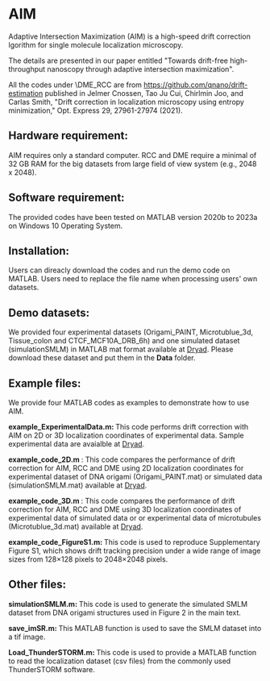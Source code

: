 # AIM
Adaptive Intersection Maximization (AIM) is a high-speed drift correction lgorithm for single molecule localization microscopy. 

The details are presented in our paper entitled "Towards drift-free high-throughput nanoscopy through adaptive intersection maximization".

All the codes under \DME_RCC are from https://github.com/qnano/drift-estimation published in Jelmer Cnossen, Tao Ju Cui, Chirlmin Joo, and Carlas Smith, "Drift correction in localization microscopy using entropy minimization," Opt. Express 29, 27961-27974 (2021).

## Hardware requirement: 
AIM requires only a standard computer. 
RCC and DME require a minimal of 32 GB RAM for the big datasets from large field of view system (e.g., 2048 x 2048).

## Software requirement:
The provided codes have been tested on MATLAB version 2020b to 2023a on Windows 10 Operating System.

## Installation:
Users can direacly download the codes and run the demo code on MATLAB. 
Users need to replace the file name when processing users' own datasets.

## Demo datasets:
We provided four experimental datasets (Origami_PAINT, Microtublue_3d, Tissue_colon and CTCF_MCF10A_DRB_6h) and one simulated dataset (simulationSMLM) in MATLAB mat format available at <a href = "https://doi.org/10.5061/dryad.2v6wwpzw3" title = "[Dryad](https://doi.org/10.5061/dryad.2v6wwpzw3)"> Dryad</a>. Please download these dataset and put them in the <b>Data</b> folder.

## Example files:
We provide four MATLAB codes as examples to demonstrate how to use AIM. 
<p>
<b>example_ExperimentalData.m: </b>This code performs drift correction with AIM on 2D or 3D localization coordinates of experimental data. Sample experimental data are avaialble at <a href = "https://doi.org/10.5061/dryad.2v6wwpzw3" title = "[Dryad](https://doi.org/10.5061/dryad.2v6wwpzw3)"> Dryad</a>.
</p>
<p>
<b> example_code_2D.m </b>: This code compares the performance of drift correction for AIM, RCC and DME using 2D localization coordinates for experimental dataset of DNA origami (Origami_PAINT.mat) or simulated data (simulationSMLM.mat) available at <a href = "https://doi.org/10.5061/dryad.2v6wwpzw3" title = "[Dryad](https://doi.org/10.5061/dryad.2v6wwpzw3)"> Dryad</a>.
</p>
<p>
<b> example_code_3D.m </b>: This code compares the performance of drift correction for AIM, RCC and DME using 3D localization coordinates of experimental data of simulated data or or experimental data of microtubules (Microtublue_3d.mat) available at <a href = "https://doi.org/10.5061/dryad.2v6wwpzw3" title = "[Dryad](https://doi.org/10.5061/dryad.2v6wwpzw3)"> Dryad</a>.
  </p>
<p>
<b> example_code_FigureS1.m: </b> This code is used to reproduce Supplementary Figure S1, which shows drift tracking precision under a wide range of image sizes from 128×128 pixels to 2048×2048 pixels.
</p>

## Other files:
<p>
<b> simulationSMLM.m: </b> This code is used to generate the simulated SMLM dataset from DNA origami structures used in Figure 2 in the main text.
</p>
<p>
<b> save_imSR.m: </b> This MATLAB function is used to save the SMLM dataset into a tif image.
</p>
<p>
<b> Load_ThunderSTORM.m: </b> This code is used to provide a MATLAB function to read the localization dataset (csv files) from the commonly used ThunderSTORM software.
</p>

